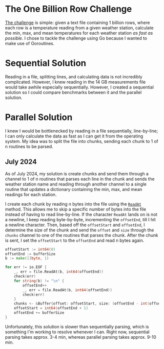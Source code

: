 # The One Billion Row Challenge

[The challenge](https://www.morling.dev/blog/one-billion-row-challenge/) is simple: given a text file containing 1 billion rows, where each row is a temperature reading from a given weather station, calculate the min, max, and mean temperatures for each weather station *as fast as possible*. I chose to tackle the challenge using Go because I wanted to make use of Goroutines.

# Sequential Solution

Reading in a file, splitting lines, and calculating data is not incredibly complicated. However, I knew reading in the 14 GB measurements file would take awhile especially sequentially. However, I created a sequential solution so I could compare benchmarks between it and the parallel solution.  

# Parallel Solution

I knew I would be bottlenecked by reading in a file sequentially, line-by-line; I can only calculate the data as fast as I can get it from the operating system. My idea was to split the file into chunks, sending each chunk to 1 of n routines to be parsed.

## July 2024

As of July 2024, my solution is create chunks and send them through a channel to 1 of n routines that parses each line in the chunk and sends the weather station name and reading through another channel to a single routine that updates a dictionary containing the min, max, and mean readings for each station. 

I create each chunk by reading n bytes into the file using the [`ReadAt`](https://pkg.go.dev/os#File.ReadAt) method. This allows me to skip a specific number of bytes into the file instead of having to read line-by-line. If the character `ReadAt` lands on is not a newline, I keep reading byte-by-byte, incrementing the `offsetEnd`, till I hit a newline character. Then, based off the `offsetStart` and `offsetEnd`, I determine the size of the chunk and send the `offset` and `size` through the `chunks` channel to one of the routines that parses the chunk. After the chunk is sent, I set the `offsetStart` to the `offsetEnd` and read n bytes again.

```go
offsetStart := int64(0)
offsetEnd := bufferSize
b := make([]byte, 1)

for err != io.EOF {
	_, err = file.ReadAt(b, int64(offsetEnd))
	check(err)
	for string(b) != "\n" {
		offsetEnd++
		_, err = file.ReadAt(b, int64(offsetEnd))
		check(err)
	}
	chunks <- &Buffer{offset: offsetStart, size: (offsetEnd - int(offsetStart))}
	offsetStart = int64(offsetEnd + 1)
	offsetEnd += bufferSize
}
```

Unfortunately, this solution is slower than sequentially parsing, which is something I'm working to resolve whenever I can. Right now, sequential parsing takes approx. 3-4 min, whereas parallel parsing takes approx. 9-10 min.
